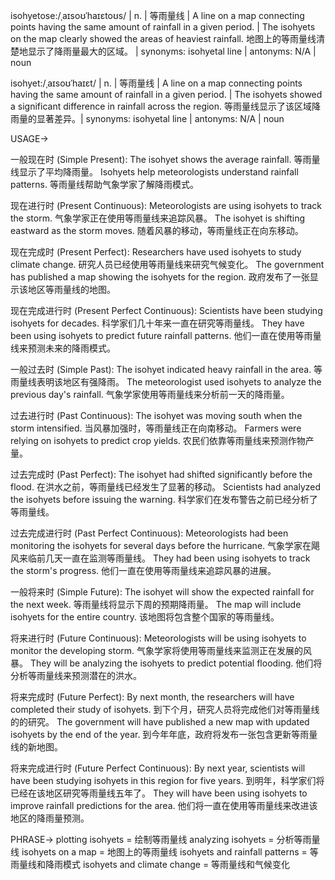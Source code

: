 isohyetose:/ˌaɪsoʊˈhaɪɛtoʊs/ | n. | 等雨量线 | A line on a map connecting points having the same amount of rainfall in a given period. | The isohyets on the map clearly showed the areas of heaviest rainfall.  地图上的等雨量线清楚地显示了降雨量最大的区域。 | synonyms: isohyetal line | antonyms: N/A | noun

isohyet:/ˌaɪsoʊˈhaɪɛt/ | n. | 等雨量线 | A line on a map connecting points having the same amount of rainfall in a given period. | The isohyets showed a significant difference in rainfall across the region. 等雨量线显示了该区域降雨量的显著差异。| synonyms: isohyetal line | antonyms: N/A | noun


USAGE->

一般现在时 (Simple Present):
The isohyet shows the average rainfall. 等雨量线显示了平均降雨量。
Isohyets help meteorologists understand rainfall patterns. 等雨量线帮助气象学家了解降雨模式。

现在进行时 (Present Continuous):
Meteorologists are using isohyets to track the storm. 气象学家正在使用等雨量线来追踪风暴。
The isohyet is shifting eastward as the storm moves. 随着风暴的移动，等雨量线正在向东移动。

现在完成时 (Present Perfect):
Researchers have used isohyets to study climate change. 研究人员已经使用等雨量线来研究气候变化。
The government has published a map showing the isohyets for the region. 政府发布了一张显示该地区等雨量线的地图。

现在完成进行时 (Present Perfect Continuous):
Scientists have been studying isohyets for decades. 科学家们几十年来一直在研究等雨量线。
They have been using isohyets to predict future rainfall patterns.  他们一直在使用等雨量线来预测未来的降雨模式。

一般过去时 (Simple Past):
The isohyet indicated heavy rainfall in the area. 等雨量线表明该地区有强降雨。
The meteorologist used isohyets to analyze the previous day's rainfall. 气象学家使用等雨量线来分析前一天的降雨量。

过去进行时 (Past Continuous):
The isohyet was moving south when the storm intensified. 当风暴加强时，等雨量线正在向南移动。
Farmers were relying on isohyets to predict crop yields. 农民们依靠等雨量线来预测作物产量。

过去完成时 (Past Perfect):
The isohyet had shifted significantly before the flood. 在洪水之前，等雨量线已经发生了显著的移动。
Scientists had analyzed the isohyets before issuing the warning. 科学家们在发布警告之前已经分析了等雨量线。

过去完成进行时 (Past Perfect Continuous):
Meteorologists had been monitoring the isohyets for several days before the hurricane. 气象学家在飓风来临前几天一直在监测等雨量线。
They had been using isohyets to track the storm's progress. 他们一直在使用等雨量线来追踪风暴的进展。

一般将来时 (Simple Future):
The isohyet will show the expected rainfall for the next week. 等雨量线将显示下周的预期降雨量。
The map will include isohyets for the entire country.  该地图将包含整个国家的等雨量线。

将来进行时 (Future Continuous):
Meteorologists will be using isohyets to monitor the developing storm. 气象学家将使用等雨量线来监测正在发展的风暴。
They will be analyzing the isohyets to predict potential flooding. 他们将分析等雨量线来预测潜在的洪水。

将来完成时 (Future Perfect):
By next month, the researchers will have completed their study of isohyets. 到下个月，研究人员将完成他们对等雨量线的的研究。
The government will have published a new map with updated isohyets by the end of the year. 到今年年底，政府将发布一张包含更新等雨量线的新地图。

将来完成进行时 (Future Perfect Continuous):
By next year, scientists will have been studying isohyets in this region for five years. 到明年，科学家们将已经在该地区研究等雨量线五年了。
They will have been using isohyets to improve rainfall predictions for the area. 他们将一直在使用等雨量线来改进该地区的降雨量预测。



PHRASE->
plotting isohyets = 绘制等雨量线
analyzing isohyets = 分析等雨量线
isohyets on a map = 地图上的等雨量线
isohyets and rainfall patterns = 等雨量线和降雨模式
isohyets and climate change = 等雨量线和气候变化
